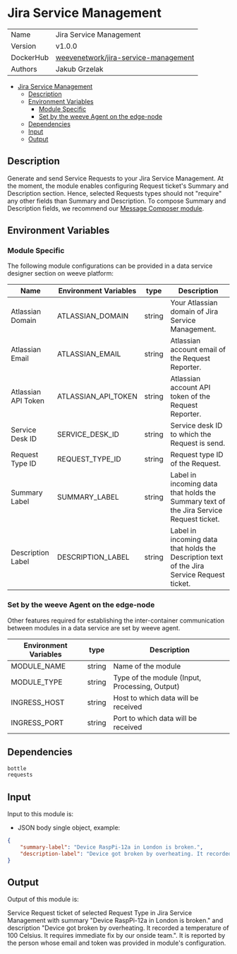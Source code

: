 # Jira Service Management

|                |                                       |
| -------------- | ------------------------------------- |
| Name           | Jira Service Management                   |
| Version        | v1.0.0                                |
| DockerHub | [weevenetwork/jira-service-management](https://hub.docker.com/r/weevenetwork/jira-service-management) |
| Authors        | Jakub Grzelak                    |

- [Jira Service Management](#jira-service-management)
  - [Description](#description)
  - [Environment Variables](#environment-variables)
    - [Module Specific](#module-specific)
    - [Set by the weeve Agent on the edge-node](#set-by-the-weeve-agent-on-the-edge-node)
  - [Dependencies](#dependencies)
  - [Input](#input)
  - [Output](#output)

## Description

Generate and send Service Requests to your Jira Service Management. At the moment, the module enables configuring Request ticket's Summary and Description section. Hence, selected Requests types should not "require" any other fields than Summary and Description. To compose Summary and Description fields, we recommend our [Message Composer module](https://github.com/weeve-modules/message-composer).

## Environment Variables

### Module Specific

The following module configurations can be provided in a data service designer section on weeve platform:

| Name                 | Environment Variables     | type     | Description                                              |
| -------------------- | ------------------------- | -------- | -------------------------------------------------------- |
| Atlassian Domain    | ATLASSIAN_DOMAIN         | string   | Your Atlassian domain of Jira Service Management.            |
| Atlassian Email    | ATLASSIAN_EMAIL         | string   | Atlassian account email of the Request Reporter.            |
| Atlassian API Token    | ATLASSIAN_API_TOKEN         | string   | Atlassian account API token of the Request Reporter. |
| Service Desk ID    | SERVICE_DESK_ID         | string   | Service desk ID to which the Request is send. |
| Request Type ID    | REQUEST_TYPE_ID         | string   | Request type ID of the Request. |
| Summary Label    | SUMMARY_LABEL         | string   | Label in incoming data that holds the Summary text of the Jira Service Request ticket. |
| Description Label    | DESCRIPTION_LABEL         | string   | Label in incoming data that holds the Description text of the Jira Service Request ticket. |


### Set by the weeve Agent on the edge-node

Other features required for establishing the inter-container communication between modules in a data service are set by weeve agent.

| Environment Variables | type   | Description                                    |
| --------------------- | ------ | ---------------------------------------------- |
| MODULE_NAME           | string | Name of the module                             |
| MODULE_TYPE           | string | Type of the module (Input, Processing, Output)  |
| INGRESS_HOST          | string | Host to which data will be received            |
| INGRESS_PORT          | string | Port to which data will be received            |

## Dependencies

```txt
bottle
requests
```

## Input

Input to this module is:

* JSON body single object, example:

```json
{
    "summary-label": "Device RaspPi-12a in London is broken.",
    "description-label": "Device got broken by overheating. It recorded a temperature of 100 Celsius. It requires immediate fix by our onside team."
}
```


## Output

Output of this module is:

Service Request ticket of selected Request Type in Jira Service Management with summary "Device RaspPi-12a in London is broken." and description "Device got broken by overheating. It recorded a temperature of 100 Celsius. It requires immediate fix by our onside team.". It is reported by the person whose email and token was provided in module's configuration.
